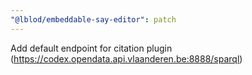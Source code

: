 ```yaml
---
"@lblod/embeddable-say-editor": patch
---
```


Add default endpoint for citation plugin (https://codex.opendata.api.vlaanderen.be:8888/sparql)
